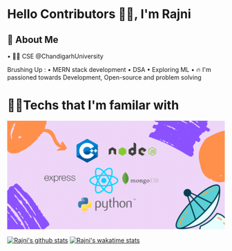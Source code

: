 
# Hello Contributors 👋🏼, I'm Rajni





## 🚀 About Me

• 🧑‍🎓 CSE @ChandigarhUniversity

Brushing Up :
 • MERN stack development
 • DSA
 • Exploring ML
• 🔥 I'm passioned towards Development,
 Open-source and problem solving

  
# 🧑‍💻Techs that I'm familar with 

![App Screenshot](https://github.com/Rajni2002/Rajni2002/blob/main/HTML.gif)

[![Rajni's github stats](https://github-readme-stats.vercel.app/api?username=Rajni2002)](https://github.com/Rajni2002/Rajni2002)
[![Rajni's wakatime stats](https://github-readme-stats.vercel.app/api/wakatime?username=Rajni2002)](https://github.com/Rajni2002/github-readme-stats)
